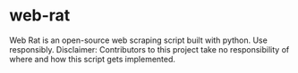 # web-rat
Web Rat is an open-source web scraping script built with python.
Use responsibly.
Disclaimer: Contributors to this project take no responsibility of where and how this script gets implemented.
